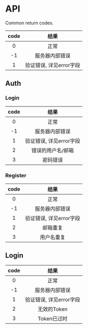 # API
Common return codes.

| code |         结果          |
|:----:|:--------------------:|
|  0   |         正常          |
|  -1  |     服务器内部错误      |
|  1   | 验证错误, 详见error字段 |

## Auth

### Login

| code |         结果          |
|:----:|:--------------------:|
|  0   |         正常          |
|  -1  |     服务器内部错误      |
|  1   | 验证错误, 详见error字段 |
|  2   |    错误的用户名/邮箱    |
|  3   |       密码错误        |
### Register

| code |         结果          |
|:----:|:--------------------:|
|  0   |         正常          |
|  -1  |     服务器内部错误      |
|  1   | 验证错误, 详见error字段 |
|  2   |      邮箱重复         |
|  3   |       用户名重复       |

## Login

| code |         结果          |
|:----:|:--------------------:|
|  0   |         正常          |
|  -1  |     服务器内部错误      |
|  1   | 验证错误, 详见error字段 |
|  2   |     无效的Token       |
|  3   |     Token已过时       |
